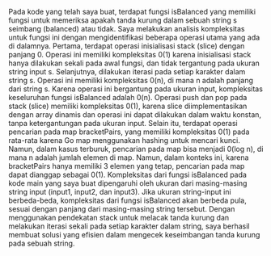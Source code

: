 Pada kode yang telah saya buat, terdapat fungsi isBalanced yang memiliki fungsi untuk
memeriksa apakah tanda kurung dalam sebuah string s seimbang (balanced) atau tidak. 
Saya melakukan analisis kompleksitas untuk fungsi ini dengan mengidentifikasi 
beberapa operasi utama yang ada di dalamnya. 
Pertama, terdapat operasi inisialisasi stack (slice) dengan panjang 0.
Operasi ini memiliki kompleksitas 0(1) karena inisialisasi stack hanya dilakukan sekali pada awal fungsi,
dan tidak tergantung pada ukuran string input s. 
Selanjutnya, dilakukan iterasi pada setiap karakter dalam string s. 
Operasi ini memiliki kompleksitas 0(n), di mana n adalah panjang dari string s. 
Karena operasi ini bergantung pada ukuran input, kompleksitas keseluruhan fungsi isBalanced adalah 0(n). 
Operasi push dan pop pada stack (slice) memiliki kompleksitas 0(1), 
karena slice diimplementasikan dengan array dinamis dan operasi ini dapat dilakukan dalam waktu konstan, 
tanpa ketergantungan pada ukuran input. Selain itu, terdapat operasi pencarian pada map bracketPairs,
yang memiliki kompleksitas 0(1) pada rata-rata karena Go map menggunakan hashing untuk mencari kunci.
Namun, dalam kasus terburuk, pencarian pada map bisa menjadi 0(log n), di mana n adalah jumlah elemen di map. 
Namun, dalam konteks ini, karena bracketPairs hanya memiliki 3 elemen yang tetap, pencarian pada map dapat dianggap sebagai 0(1). 
Kompleksitas dari fungsi isBalanced pada kode main yang saya buat dipengaruhi oleh ukuran dari masing-masing string
input (input1, input2, dan input3). 
Jika ukuran string-input ini berbeda-beda, kompleksitas dari fungsi isBalanced akan berbeda pula, 
sesuai dengan panjang dari masing-masing string tersebut. 
Dengan menggunakan pendekatan stack untuk melacak tanda kurung dan melakukan iterasi sekali pada setiap karakter dalam string, 
saya berhasil membuat solusi yang efisien dalam mengecek keseimbangan tanda kurung pada sebuah string.
